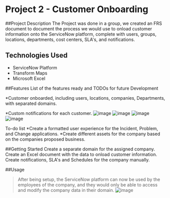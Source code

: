 # Project 2 - Customer Onboarding

##Project Description
The Project was done in a group, we created an FRS document to document the process we would use to onload customer information onto the ServiceNow platform, complete with users, groups, locations, departments, cost centers, SLA's, and notifications.

## Technologies Used
* ServiceNow Platform
* Transform Maps
* Microsoft Excel

##Features
List of the features ready and TODOs for future Development

*Customer onboarded, including users, locations, companies, Departments, with separated domains.

*Custom notifications for each customer.
![image](https://user-images.githubusercontent.com/80430334/131715372-add23812-6e49-4b57-95d7-eab90dc633a1.png)
![image](https://user-images.githubusercontent.com/80430334/131718796-6c3223a8-2864-4bcd-a122-b7a555f89bfd.png)
![image](https://user-images.githubusercontent.com/80430334/131719039-51970fdf-6ffe-462c-b5de-e0b9a97384b6.png)
![image](https://user-images.githubusercontent.com/80430334/131719214-3cfe0840-95a8-4464-b365-41c243f04fc0.png)


To-do list
*Create a formatted user experience for the Incident, Problem, and Change applications.
*Create different assets for the company based on the companies proposed business.

##Getting Started
Create a separate domain for the assigned company.
Create an Excel document with the data to onload customer information.
Create notifications, SLA's and Schedules for the company manually.

##Usage
>After being setup, the ServiceNow platform can now be used by the employees of the company, and they would only be able to access and modify the company data in their domain.
![image](https://user-images.githubusercontent.com/80430334/131720414-cd6995fa-d093-40e7-be61-0e6ad0bed8ec.png)

